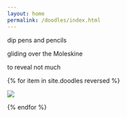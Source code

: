 ```yaml
---
layout: home
permalink: /doodles/index.html
---
```

<div class="boxes">

<div class="box box2">

dip pens and pencils

gliding over the Moleskine

to reveal not much

</div>

{% for item in site.doodles reversed %}

[![]({{item.thumbnail}})]({{item.url}})

{% endfor %}

</div>
